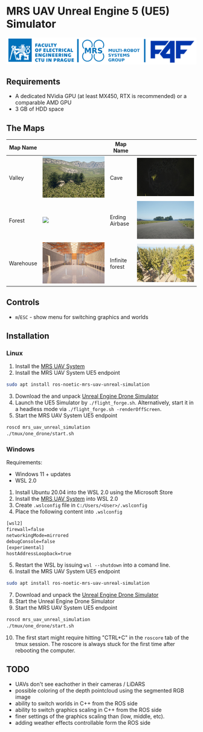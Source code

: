 # MRS UAV Unreal Engine 5 (UE5) Simulator
![logos](.fig/logos.png)

## Requirements

* A dedicated NVidia GPU (at least MX450, RTX is recommended) or a comparable AMD GPU
* 3 GB of HDD space

## The Maps

| Map Name  |                         | Map Name       |                               |
|-----------|-------------------------|----------------|-------------------------------|
| Valley    | ![](.fig/valley.jpg)    | Cave           | ![](.fig/cave.jpg)            |
| Forest    | ![](.fig/forest.jpg)    | Erding Airbase | ![](.fig/erding_airbase.jpg)  |
| Warehouse | ![](.fig/warehouse.jpg) | Infinite forest | ![](.fig/infinite_forest.jpg) |

## Controls

* `m`/`ESC` - show menu for switching graphics and worlds

## Installation

### Linux

1. Install the [MRS UAV System](https://github.com/ctu-mrs/mrs_uav_system)
2. Install the MRS UAV System UE5 endpoint
```bash
sudo apt install ros-noetic-mrs-uav-unreal-simulation
```
3. Download the and unpack [Unreal Engine Drone Simulator](https://nasmrs.felk.cvut.cz/index.php/s/MnGARsSwnpeVy5z)
4. Launch the UE5 Simulator by `./flight_forge.sh`. Alternatively, start it in a headless mode via `./flight_forge.sh -renderOffScreen`.
6. Start the MRS UAV System UE5 endpoint
```bash
roscd mrs_uav_unreal_simulation
./tmux/one_drone/start.sh
```

### Windows

Requirements:
* Windows 11 + updates
* WSL 2.0

1. Install Ubuntu 20.04 into the WSL 2.0 using the Microsoft Store
2. Install the [MRS UAV System](https://github.com/ctu-mrs/mrs_uav_system) into WSL 2.0
3. Create `.wslconfig` file in `C:/Users/<User>/.wslconfig`
4. Place the following content into `.wslconfig`
```
[wsl2]
firewall=false
networkingMode=mirrored
debugConsole=false
[experimental]
hostAddressLoopback=true
```
5. Restart the WSL by issuing `wsl --shutdown` into a comand line.
6. Install the MRS UAV System UE5 endpoint
```bash
sudo apt install ros-noetic-mrs-uav-unreal-simulation
```
7. Download and unpack the [Unreal Engine Drone Simulator](https://nasmrs.felk.cvut.cz/index.php/s/MnGARsSwnpeVy5z)
8. Start the Unreal Engine Drone Simulator
9. Start the MRS UAV System UE5 endpoint
```bash
roscd mrs_uav_unreal_simulation
./tmux/one_drone/start.sh
```
10. The first start might require hitting "CTRL+C" in the `roscore` tab of the tmux session. The roscore is always stuck for the first time after rebooting the computer.

## TODO

* UAVs don't see eachother in their cameras / LiDARS
* possible coloring of the depth pointcloud using the segmented RGB image
* ability to switch worlds in C++ from the ROS side
* ability to switch graphics scaling in C++ from the ROS side
* finer settings of the graphics scaling than (low, middle, etc).
* adding weather effects controllable form the ROS side
